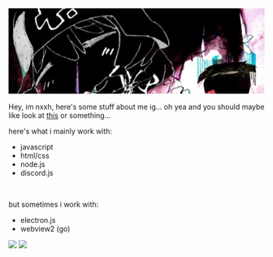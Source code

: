 <img src="./assets/newbannn.jpg" alt="banner">

Hey, im nxxh, here's some stuff about me ig... oh yea and you should maybe like look at [this](https://github.com/nx-0/) or something...

here's what i mainly work with:
- javascript
- html/css
- node.js
- discord.js

<br>

but sometimes i work with:
- electron.js
- webview2 (go)


[![](https://github-readme-stats.vercel.app/api/top-langs/?username=nxxh447&layout=compact&card_width=1001)](https://github.com/nxxh447/nxxh447)
[![](https://activity-graph.herokuapp.com/graph?username=nxxh447&bg_color=0D1117&hide_border=true&color=4B8DDA&line=4B8DDA&point=FFFFFF)](https://github.com/nxxh447/nxxh447)
